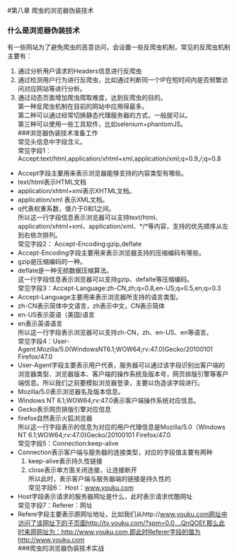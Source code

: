 #第八章 爬虫的浏览器伪装技术  
### 什么是浏览器伪装技术  
有一些网站为了避免爬虫的恶意访问，会设置一些反爬虫机制，常见的反爬虫机制主要有：  
1. 通过分析用户请求的Headers信息进行反爬虫  
2. 通过检测用户行为进行反爬虫，比如通过判断同一个IP在短时间内是否频繁访问对应网站等进行分析。  
3. 通过动态页面增加爬虫爬取难度，达到反爬虫的目的。  
第一种反爬虫机制在目前的网站中应用得最多。  
第二种可以通过经常切换静态代理服务器的方式，一般就可以。  
第三种可以使用一些工具软件，比如selenium+phantomJS。  
###浏览器伪装技术准备工作  
常见头信息中字段含义。  
常见字段1：Accept:text/html,application/xhtml+xml,application/xml;q=0.9,*/*;q=0.8  
* Accept字段主要用来表示浏览器能够支持的内容类型有哪些。  
* text/html表示HTML文档  
* application/xhtml+xml表示XHTML文档。  
* application/xml 表示XML文档。  
* q代表权重系数，值介于0和1之间。  
所以这一行字段信息表示浏览器可以支持text/html、application/xhtml+xml、application/xml、*/*等内容，支持的优先顺序从左到右依次排列。  
常见字段2： Accept-Encoding:gzip,deflate  
* Accept-Encoding字段主要用来表示浏览器支持的压缩编码有哪些。  
* gzip是压缩编码的一种。  
* deflate是一种无损数据压缩算法。  
这一行字段信息表示浏览器可以支持gzip、defalte等压缩编码。  
常见字段3：Accept-Language:zh-CN,zh;q=0.8,en-US;q=0.5,en;q=0.3  
* Accept-Language主要用来表示浏览器所支持的语言类型。
* zh-CN表示简体中文语言，zh表示中文，CN表示简体  
* en-US表示英语（美国)语言  
* en表示英语语言  
所以这一行字段表示浏览器可以支持zh-CN，zh、en-US、en等语言。  
常见字段4：User-Agent:Mozilla/5.0(WindowsNT6.1;WOW64;rv:47.0)Gecko/20100101 Firefox/47.0  
* User-Agent字段主要表示用户代表，服务器可以通过该字段识别出客户端的浏览器类型、浏览器版本、客户端的操作系统及版本号，网页排版引擎等客户端信息。所以我们之前要模拟浏览器登录，主要以伪造该字段进行。   
* Mozilla/5.0表示浏览器名及版本信息。  
* Windows NT 6.1;WOW64;rv:47.0表示客户端操作系统对应信息。  
* Gecko表示网页排版引擎对应信息  
* firefox自然表示火狐浏览器  
所以这一行字段表示的信息为对应的用户代理信息是Mozilla/5.0（Windows NT 6.1;WOW64;rv:47.0)Gecko/20100101 Firefox/47.0   
常见字段5：Connection:keep-alive  
* Connection表示客户端与服务器的连接类型，对应的字段值主要有两种  
	1. keep-alive表示持久性链接
	2. close表示单方面关闭连接，让连接断开  
所以此时，表示客户端与服务器端的链接是持久性的  
常见字段6： Host：www.youku.com  
* Host字段表示请求的服务器网址是什么，此时表示请求优酷网址  
常见字段7：Referer：网址  
* Refere字段主要表示原网址地址，比如我们从http://www.youku.com网址中访问了该网址下的子页面http://tv.youku.com/?spm=0.0....QnQOEf,那么此时来原网址为：http://www.youku.com,即此时Referer字段的值为http://www.youku.com  
###爬虫的浏览器伪装技术实战  

